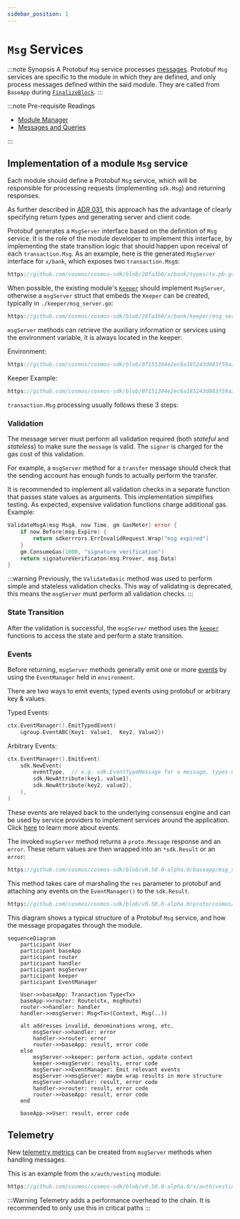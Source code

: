 ```yaml
---
sidebar_position: 1
---
```


# `Msg` Services

:::note Synopsis
A Protobuf `Msg` service processes [messages](./02-messages-and-queries.md#messages). Protobuf `Msg` services are specific to the module in which they are defined, and only process messages defined within the said module. They are called from `BaseApp` during [`FinalizeBlock`](../../learn/advanced/00-baseapp.md#finalizeblock).
:::

:::note Pre-requisite Readings

* [Module Manager](./01-module-manager.md)
* [Messages and Queries](./02-messages-and-queries.md)

:::

## Implementation of a module `Msg` service

Each module should define a Protobuf `Msg` service, which will be responsible for processing requests (implementing `sdk.Msg`) and returning responses.

As further described in [ADR 031](../../architecture/adr-031-msg-service.md), this approach has the advantage of clearly specifying return types and generating server and client code.

Protobuf generates a `MsgServer` interface based on the definition of `Msg` service. It is the role of the module developer to implement this interface, by implementing the state transition logic that should happen upon receival of each `transaction.Msg`. As an example, here is the generated `MsgServer` interface for `x/bank`, which exposes two `transaction.Msg`s:

```go reference
https://github.com/cosmos/cosmos-sdk/blob/28fa3b8/x/bank/types/tx.pb.go#L564-L579
```

When possible, the existing module's [`Keeper`](./06-keeper.md) should implement `MsgServer`, otherwise a `msgServer` struct that embeds the `Keeper` can be created, typically in `./keeper/msg_server.go`:

```go reference
https://github.com/cosmos/cosmos-sdk/blob/28fa3b8/x/bank/keeper/msg_server.go#L16-L19
```

`msgServer` methods can retrieve the auxiliary information or services using the environment variable, it is always located in the keeper:

Environment: 

```go reference 
https://github.com/cosmos/cosmos-sdk/blob/07151304e2ec6a185243d083f59a2d543253cb15/core/appmodule/v2/environment.go#L14-L29
```

Keeper Example: 

```go reference
https://github.com/cosmos/cosmos-sdk/blob/07151304e2ec6a185243d083f59a2d543253cb15/x/bank/keeper/keeper.go#L56-L58
```

`transaction.Msg` processing usually follows these 3 steps:

### Validation

The message server must perform all validation required (both *stateful* and *stateless*) to make sure the `message` is valid.
The `signer` is charged for the gas cost of this validation.

For example, a `msgServer` method for a `transfer` message should check that the sending account has enough funds to actually perform the transfer. 

It is recommended to implement all validation checks in a separate function that passes state values as arguments. This implementation simplifies testing. As expected, expensive validation functions charge additional gas. Example:

```go
ValidateMsgA(msg MsgA, now Time, gm GasMeter) error {
	if now.Before(msg.Expire) {
		return sdkerrrors.ErrInvalidRequest.Wrap("msg expired")
	}
	gm.ConsumeGas(1000, "signature verification")
	return signatureVerificaton(msg.Prover, msg.Data)
}
```

:::warning
Previously, the `ValidateBasic` method was used to perform simple and stateless validation checks.
This way of validating is deprecated, this means the `msgServer` must perform all validation checks.
:::

### State Transition

After the validation is successful, the `msgServer` method uses the [`keeper`](./06-keeper.md) functions to access the state and perform a state transition.

### Events 

Before returning, `msgServer` methods generally emit one or more [events](../../learn/advanced/08-events.md) by using the `EventManager` held in `environment`.

There are two ways to emit events, typed events using protobuf or arbitrary key & values.

Typed Events:

```go
ctx.EventManager().EmitTypedEvent(
	&group.EventABC{Key1: Value1,  Key2, Value2})
```

Arbitrary Events: 

```go
ctx.EventManager().EmitEvent(
	sdk.NewEvent(
		eventType,  // e.g. sdk.EventTypeMessage for a message, types.CustomEventType for a custom event defined in the module
		sdk.NewAttribute(key1, value1),
		sdk.NewAttribute(key2, value2),
	),
)
```

These events are relayed back to the underlying consensus engine and can be used by service providers to implement services around the application. Click [here](../../learn/advanced/08-events.md) to learn more about events.

The invoked `msgServer` method returns a `proto.Message` response and an `error`. These return values are then wrapped into an `*sdk.Result` or an `error`:

```go reference
https://github.com/cosmos/cosmos-sdk/blob/v0.50.0-alpha.0/baseapp/msg_service_router.go#L160
```

This method takes care of marshaling the `res` parameter to protobuf and attaching any events on the `EventManager()` to the `sdk.Result`.

```protobuf reference
https://github.com/cosmos/cosmos-sdk/blob/v0.50.0-alpha.0/proto/cosmos/base/abci/v1beta1/abci.proto#L93-L113
```

This diagram shows a typical structure of a Protobuf `Msg` service, and how the message propagates through the module.

```mermaid
sequenceDiagram
    participant User
    participant baseApp
    participant router
    participant handler
    participant msgServer
    participant keeper
    participant EventManager

    User->>baseApp: Transaction Type<Tx>
    baseApp->>router: Route(ctx, msgRoute)
    router->>handler: handler
    handler->>msgServer: Msg<Tx>(Context, Msg(..))
    
    alt addresses invalid, denominations wrong, etc.
        msgServer->>handler: error
        handler->>router: error
        router->>baseApp: result, error code
    else
        msgServer->>keeper: perform action, update context
        keeper->>msgServer: results, error code
        msgServer->>EventManager: Emit relevant events
        msgServer->>msgServer: maybe wrap results in more structure
        msgServer->>handler: result, error code
        handler->>router: result, error code
        router->>baseApp: result, error code
    end
    
    baseApp->>User: result, error code
```

## Telemetry

New [telemetry metrics](../../learn/advanced/09-telemetry.md) can be created from `msgServer` methods when handling messages.

This is an example from the `x/auth/vesting` module:

```go reference
https://github.com/cosmos/cosmos-sdk/blob/v0.50.0-alpha.0/x/auth/vesting/msg_server.go#L76-L88
```

:::Warning
Telemetry adds a performance overhead to the chain. It is recommended to only use this in critical paths
:::
